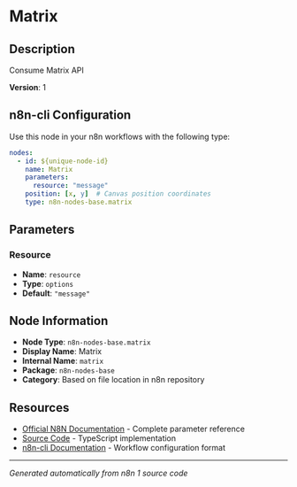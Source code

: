 # Matrix

## Description

Consume Matrix API

**Version**: 1

## n8n-cli Configuration

Use this node in your n8n workflows with the following type:

```yaml
nodes:
  - id: ${unique-node-id}
    name: Matrix
    parameters:
      resource: "message"
    position: [x, y]  # Canvas position coordinates
    type: n8n-nodes-base.matrix
```

## Parameters

### Resource

- **Name**: `resource`
- **Type**: `options`
- **Default**: `"message"`


## Node Information

- **Node Type**: `n8n-nodes-base.matrix`
- **Display Name**: Matrix
- **Internal Name**: `matrix`
- **Package**: `n8n-nodes-base`
- **Category**: Based on file location in n8n repository

## Resources

- [Official N8N Documentation](https://docs.n8n.io/integrations/builtin/app-nodes/n8n-nodes-base.matrix/) - Complete parameter reference
- [Source Code](https://github.com/n8n-io/n8n/blob/master/packages/nodes-base/nodes/Matrix/Matrix.node.ts) - TypeScript implementation
- [n8n-cli Documentation](https://github.com/edenreich/n8n-cli) - Workflow configuration format

---
*Generated automatically from n8n 1 source code*
